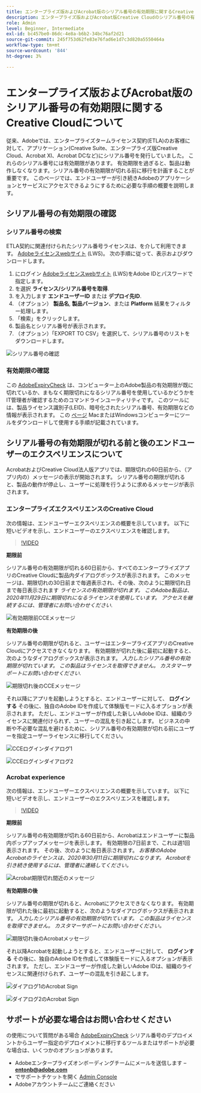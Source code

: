 ```yaml
---
title: エンタープライズ版およびAcrobat版のシリアル番号の有効期限に関するCreative Cloudについて
description: エンタープライズ版およびAcrobat版Creative Cloudのシリアル番号の有効期限について
role: Admin
level: Beginner, Intermediate
exl-id: bc457be0-86dc-4e8a-b6b2-34bc76af2d21
source-git-commit: 245f753d62fe83e76fad6e1d7c3d820a5550464a
workflow-type: tm+mt
source-wordcount: '844'
ht-degree: 3%

---
```


# エンタープライズ版およびAcrobat版のシリアル番号の有効期限に関するCreative Cloudについて

従来、Adobeでは、エンタープライズタームライセンス契約(ETLA)のお客様に対して、アプリケーション(Creative Suite、エンタープライズ版Creative Cloud、Acrobat XI、Acrobat DCなど)にシリアル番号を発行していました。 これらのシリアル番号には有効期限があります。 有効期限を過ぎると、製品は動作しなくなります。シリアル番号の有効期限が切れる前に移行を計画することが重要です。 このページでは、エンドユーザーが引き続きAdobeのアプリケーションとサービスにアクセスできるようにするために必要な手順の概要を説明します。

## シリアル番号の有効期限の確認

### シリアル番号の検索

ETLA契約に関連付けられたシリアル番号ライセンスは、を介して利用できます。 [Adobeライセンスwebサイト](https://licensing.adobe.com/) (LWS)。 次の手順に従って、表示およびダウンロードします。

1. にログイン [Adobeライセンスwebサイト](https://licensing.adobe.com/) (LWS)をAdobe IDとパスワードで指定します。
1. を選択 **ライセンス/シリアル番号を取得**.
1. を入力します **エンドユーザーID** または **デプロイ先ID**.
1. （オプション） **製品名**, **製品バージョン**、または **Platform** 結果をフィルター処理します。
1. 「検索」をクリックします。
1. 製品名とシリアル番号が表示されます。
1. （オプション）「EXPORT TO CSV」を選択して、シリアル番号のリストをダウンロードします。

![シリアル番号の確認](assets/retrieveserialnumbers.png)

### 有効期限の確認

この [AdobeExpiryCheck](https://helpx.adobe.com/enterprise/kb/volume-license-expiration-check.html) は、コンピューター上のAdobe製品の有効期限が既に切れているか、まもなく期限切れになるシリアル番号を使用しているかどうかをIT管理者が確認するためのコマンドラインユーティリティです。 このツールには、製品ライセンス識別子(LEID)、暗号化されたシリアル番号、有効期限などの情報が表示されます。 この [ページ](https://helpx.adobe.com/enterprise/kb/volume-license-expiration-check.html) MacまたはWindowsコンピューターにツールをダウンロードして使用する手順が記載されています。

## シリアル番号の有効期限が切れる前と後のエンドユーザーのエクスペリエンスについて

AcrobatおよびCreative Cloud法人版アプリでは、期限切れの60日前から、（アプリ内の）メッセージの表示が開始されます。 シリアル番号の期限が切れると、製品の動作が停止し、ユーザーに処理を行うように求めるメッセージが表示されます。

### エンタープライズエクスペリエンスのCreative Cloud

次の情報は、エンドユーザーエクスペリエンスの概要を示しています。 以下に短いビデオを示し、エンドユーザーのエクスペリエンスを確認します。

>[!VIDEO](https://video.tv.adobe.com/v/331746?hidetitle=true)

**期限前**

シリアル番号の有効期限が切れる60日前から、すべてのエンタープライズアプリのCreative Cloudに製品内ダイアログボックスが表示されます。 このメッセージは、期限切れの30日前まで毎週表示され、その後、次のように期限切れ日まで毎日表示されます *ライセンスの有効期限が切れます。 このAdobe製品は、2020年11月29日に期限切れになるライセンスを使用しています。 アクセスを継続するには、管理者にお問い合わせください*.

![有効期限前CCEメッセージ](assets/cceexpiring.png)

**有効期限の後**

シリアル番号の期限が切れると、ユーザーはエンタープライズアプリのCreative Cloudにアクセスできなくなります。 有効期限が切れた後に最初に起動すると、次のようなダイアログボックスが表示されます。 *入力したシリアル番号の有効期限が切れています。 この製品はライセンスを取得できません。 カスタマーサポートにお問い合わせください*.

![期限切れ後のCCEメッセージ](assets/cceafterexpire.png)

それ以降にアプリを起動しようとすると、エンドユーザーに対して、 **ログインする** その後に、独自のAdobe IDを作成して体験版モードに入るオプションが表示されます。 ただし、エンドユーザーが作成した新しいAdobe IDは、組織のライセンスに関連付けられず、ユーザーの混乱を引き起こします。 ビジネスの中断や不必要な混乱を避けるために、シリアル番号の有効期限が切れる前にユーザーを指定ユーザーライセンスに移行してください。

![CCEログインダイアログ1](assets/ccesignin1.png)

![CCEログインダイアログ2](assets/ccesignin2.png)

### Acrobat experience

次の情報は、エンドユーザーエクスペリエンスの概要を示しています。 以下に短いビデオを示し、エンドユーザーのエクスペリエンスを確認します。

>[!VIDEO](https://video.tv.adobe.com/v/331749?hidetitle=true)


**期限前**

シリアル番号の有効期限が切れる60日前から、Acrobatはエンドユーザーに製品内ポップアップメッセージを表示します。 有効期限の7日前まで、これは週1回表示されます。 その後、次のように毎日表示されます。 *お客様のAdobe Acrobatのライセンスは、2020年30月11日に期限切れになります。 Acrobatを引き続き使用するには、管理者に連絡してください。*

![Acrobat期限切れ間近のメッセージ](assets/acrobatexpiring.png)

**有効期限の後**

シリアル番号の期限が切れると、Acrobatにアクセスできなくなります。 有効期限が切れた後に最初に起動すると、次のようなダイアログボックスが表示されます。 *入力したシリアル番号の有効期限が切れています。 この製品はライセンスを取得できません。 カスタマーサポートにお問い合わせください。*

![期限切れ後のAcrobatメッセージ](assets/acrobatafterexpire.png)

それ以降Acrobatを起動しようとすると、エンドユーザーに対して、 **ログインする** その後に、独自のAdobe IDを作成して体験版モードに入るオプションが表示されます。 ただし、エンドユーザーが作成した新しいAdobe IDは、組織のライセンスに関連付けられず、ユーザーの混乱を引き起こします。

![ダイアログ1のAcrobat Sign](assets/acrobatsignin1.png)

![ダイアログ2のAcrobat Sign](assets/acrobatsignin2.png)

## サポートが必要な場合はお問い合わせください

の使用について質問がある場合 [AdobeExpiryCheck](https://helpx.adobe.com/enterprise/kb/volume-license-expiration-check.html) シリアル番号のデプロイメントからユーザー指定のデプロイメントに移行するツールまたはサポートが必要な場合は、いくつかのオプションがあります。
* Adobeエンタープライズオンボーディングチームにメールを送信します –  **entonb@adobe.com**
* でサポートチケットを開く [Admin Console](https://adminconsole.adobe.com/support)
* Adobeアカウントチームにご連絡ください
